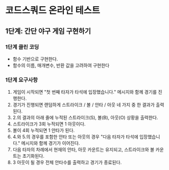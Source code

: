 # 코드스쿼드 온라인 테스트

## 1단계: 간단 야구 게임 구현하기

### 1단계 클린 코딩
* 함수 기반으로 구현한다.
* 함수의 이름, 매개변수, 반환 값을 고려하여 구현한다

### 1단계 요구사항
1. 게임이 시작되면 "첫 번째 타자가 타석에 입장했습니다." 메시지와 함께 경기를 진행한다.
2. 경기가 진행되면 랜덤하게 스트라이크 / 볼 / 안타 / 아웃 네 가지 중 한 결과가 출력된다.
3. 2.의 결과의 아래 줄에 누적된 스트라이크(S), 볼(B), 아웃(O) 상황을 출력한다.
4. 스트라이크가 3회 누적되면 1 아웃이다.
5. 볼이 4회 누적되면 1 안타가 된다.
6. 4.와 5.의 경우를 포함한 안타 또는 아웃의 경우 "다음 타자가 타석에 입장했습니다." 메시지와 함께 경기가 이어진다.
7. 다음 타자의 차례에서 현재의 안타, 아웃 카운트는 유지되고, 스트라이크와 볼 카운트는 초기화된다.
8. 3 아웃이 될 경우 전체 안타수를 출력하고 경기가 종료된다.

